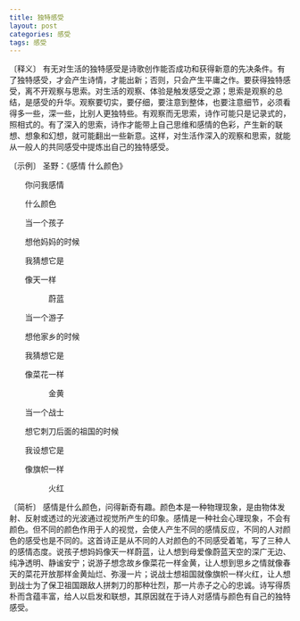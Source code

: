 ```yaml
---
title: 独特感受
layout: post
categories: 感受
tags: 感受
---
```


〔释义〕 有无对生活的独特感受是诗歌创作能否成功和获得新意的先决条件。有了独特感受，才会产生诗情，才能出新；否则，只会产生平庸之作。要获得独特感受，离不开观察与思索。对生活的观察、体验是触发感受之源；思索是观察的总结，是感受的升华。观察要切实，要仔细，要注意到整体，也要注意细节，必须看得多一些，深一些，比别人更独特些。有观察而无思索，诗作可能只是记录式的，照相式的。有了深入的思索，诗作才能带上自己思维和感情的色彩，产生新的联想、想象和幻想，就可能翻出一些新意。这样，对生活作深入的观察和思索，就能从一般人的共同感受中提炼出自己的独特感受。

〔示例〕 圣野：《感情 什么颜色》

　　你问我感情

　　什么颜色



　　当一个孩子

　　想他妈妈的时候

　　我猜想它是

　　像天一样

　　　　　蔚蓝



　　当一个游子

　　想他家乡的时候

　　我猜想它是

　　像菜花一样

　　　　　金黄



　　当一个战士

　　想它刺刀后面的祖国的时候

　　我设想它是

　　像旗帜一样

　　　　　火红

〔简析〕 感情是什么颜色，问得新奇有趣。颜色本是一种物理现象，是由物体发射、反射或透过的光波通过视觉所产生的印象。感情是一种社会心理现象，不会有颜色。但不同的颜色作用于人的视觉，会使人产生不同的感情反应，不同的人对颜色的感受也是不同的。这首诗正是从不同的人对颜色的不同感受着笔，写了三种人的感情态度。说孩子想妈妈像天一样蔚蓝，让人想到母爱像蔚蓝天空的深广无边、纯净透明、静谧安宁；说游子想念故乡像菜花一样金黄，让人想到思乡之情就像春天的菜花开放那样金黄灿烂、弥漫一片；说战士想祖国就像旗帜一样火红，让人想到战士为了保卫祖国跟敌人拼刺刀的那种壮烈，那一片赤子之心的忠诚。诗写得质朴而含蕴丰富，给人以启发和联想，其原因就在于诗人对感情与颜色有自己的独特感受。 